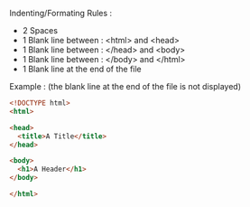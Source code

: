 Indenting/Formating Rules :

- 2 Spaces
- 1 Blank line between : \<html> and \<head>
- 1 Blank line between : \</head> and \<body>
- 1 Blank line between : \</body> and \</html>
- 1 Blank line at the end of the file


Example : (the blank line at the end of the file is not displayed)

```html
<!DOCTYPE html>
<html>

<head>
  <title>A Title</title>
</head>

<body>
  <h1>A Header</h1>
</body>

</html>

```